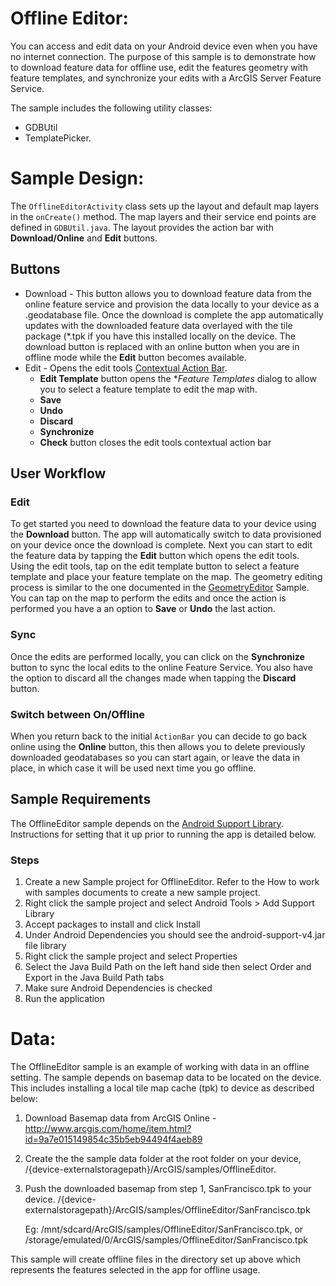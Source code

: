 # Offline Editor:
You can access and edit data on your Android device even when you have no internet connection.  The purpose of this sample is to demonstrate how to download feature data for offline use,  edit the features geometry with feature templates, and synchronize your edits with a ArcGIS Server Feature Service. 

The sample includes the following utility classes:

* GDBUtil
* TemplatePicker.

# Sample Design:

The ```OfflineEditorActivity``` class sets up the layout and default map layers in the ```onCreate()``` method. The map layers and their service end points are defined in ```GDBUtil.java```. The layout provides the action bar with **Download/Online** and **Edit** buttons.

## Buttons

* Download - This button allows you to download feature data from the online feature service and provision the data locally to your device as a .geodatabase file.  Once the download is complete the app automatically updates with the downloaded feature data overlayed with the tile package  (*.tpk if you have this installed locally on the device.  The download button is replaced with an online button when you are in offline mode while the **Edit** button becomes available. 
* Edit - Opens the edit tools [Contextual Action Bar](http://developer.android.com/design/patterns/actionbar.html#contextual).
	* **Edit Template** button opens the **Feature Templates* dialog to allow you to select a feature template to edit the map with.  
	* **Save**
	* **Undo**
	* **Discard**
	* **Synchronize**
	* **Check** button closes the edit tools contextual action bar
 
## User Workflow
### Edit
To get started you need to download the feature data to your device using the **Download** button.  The app will automatically switch to data provisioned on your device once the download is complete.  Next you can start to edit the feature data by tapping the **Edit** button which opens the edit tools.  Using the edit tools, tap on the edit template button to select a feature template and place your feature template on the map. The geometry editing process is similar to the one documented in the [GeometryEditor](https://developers.arcgis.com/android/sample-code/geometry-editor/) Sample.
You can tap on the map to perform the edits and once the action is performed you have a an option to **Save** or **Undo** the last action. 

### Sync
Once the edits are performed locally, you can click on the **Synchronize** button to sync the local edits to the online Feature Service. You also have the option to discard all the changes made when tapping the **Discard** button. 

### Switch between On/Offline
When you return back to the initial ```ActionBar``` you can decide to go back online using the **Online** button, this then allows you to delete previously downloaded geodatabases so you can start again, or leave the data in place, in which case it will be used next time you go offline.

## Sample Requirements
The OfflineEditor sample depends on the [Android Support Library](https://developer.android.com/tools/support-library/index.html). Instructions for setting that it up prior to running the app is detailed below. 

### Steps
 1. Create a new Sample project for OfflineEditor. Refer to the How to work with samples documents to create a new sample project.
 2. Right click the sample project and select Android Tools > Add Support Library
 3. Accept packages to install and click Install
 4. Under Android Dependencies you should see the android-support-v4.jar file library
 5. Right click the sample project and select Properties
 6. Select the Java Build Path on the left hand side then select Order and Export in the Java Build Path tabs
 7. Make sure Android Dependencies is checked
 8. Run the application

# Data:
The OfflineEditor sample is an example of working with data in an offline setting.  The sample depends on basemap data to be located on the device. This includes installing a local tile map cache (tpk) to device as described below:

1. Download Basemap data from ArcGIS Online - http://www.arcgis.com/home/item.html?id=9a7e015149854c35b5eb94494f4aeb89 
2. Create the the sample data folder at the root <storage> folder on your device, /{device-externalstoragepath}/ArcGIS/samples/OfflineEditor.  
3. Push the downloaded basemap from step 1, SanFrancisco.tpk to your device.
    /{device-externalstoragepath}/ArcGIS/samples/OfflineEditor/SanFrancisco.tpk
	
	Eg: /mnt/sdcard/ArcGIS/samples/OfflineEditor/SanFrancisco.tpk, or
	   /storage/emulated/0/ArcGIS/samples/OfflineEditor/SanFrancisco.tpk

This sample will create offline files in the directory set up above which represents the features selected in the app for offline usage.  

